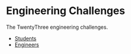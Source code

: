 # Engineering Challenges

The TwentyThree engineering challenges.

* [Students](students/readme.md)
* [Engineers](engineers/readme.md)
